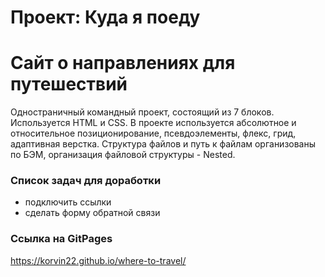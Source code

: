 # Проект: Куда я поеду
# Сайт о направлениях для путешествий
Одностраничный командный проект, состоящий из 7 блоков. Используется HTML и CSS. В проекте используется абсолютное и относительное позиционирование, псевдоэлементы, флекс, грид, адаптивная верстка.  Структура файлов и путь к файлам организованы по БЭМ, организация файловой структуры - Nested.

### Список задач для доработки
* подключить ссылки
* сделать форму обратной связи

### Ссылка на GitPages
https://korvin22.github.io/where-to-travel/

